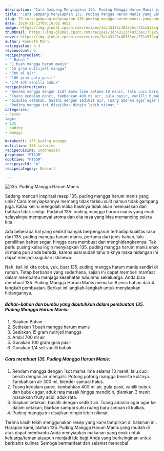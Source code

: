 ```yaml
---
description: "Cara Gampang Menyiapkan 135. Puding Mangga Harum Manis yang Enak"
title: "Cara Gampang Menyiapkan 135. Puding Mangga Harum Manis yang Enak"
slug: 78-cara-gampang-menyiapkan-135-puding-mangga-harum-manis-yang-enak
date: 2020-11-13T09:16:03.465Z
image: https://img-global.cpcdn.com/recipes/3dc43123c40333ec/751x532cq70/135-puding-mangga-harum-manis-foto-resep-utama.jpg
thumbnail: https://img-global.cpcdn.com/recipes/3dc43123c40333ec/751x532cq70/135-puding-mangga-harum-manis-foto-resep-utama.jpg
cover: https://img-global.cpcdn.com/recipes/3dc43123c40333ec/751x532cq70/135-puding-mangga-harum-manis-foto-resep-utama.jpg
author: Kenneth Mann
ratingvalue: 4.3
reviewcount: 6
recipeingredient:
- " Bahan "
- "1 buah mangga harum manis"
- "15 gram nutrijell mangga"
- "700 ml air"
- "100 gram gula pasir"
- "1/4 sdt vanilli bubuk"
recipeinstructions:
- "Rendam mangga dengan 1sdt mama lime selama 10 menit, lalu cuci bersih dengan air mengalir. Potong potong mangga beserta kulitnya. Tambahkan air 300 ml, blender sampai halus."
- "Tuang kedalam panci, tambahkan 400 ml air, gula pasir, vanilli bubuk dan bubuk agar, aduk rata masak hingga mendidih, diamkan 3 menit masukkan fruity acid, aduk rata."
- "Siapkan cetakan, basahi dengan sedikit air. Tuang adonan agar agar ke dalam cetakan, biarkan sampai suhu ruang baru simpan di kulkas."
- "Puding mangga ini disajikan dingin lebih nikmat."
categories:
- Resep
tags:
- 135
- puding
- mangga

katakunci: 135 puding mangga 
nutrition: 150 calories
recipecuisine: Indonesian
preptime: "PT13M"
cooktime: "PT55M"
recipeyield: "4"
recipecategory: Dessert

---
```



![135. Puding Mangga Harum Manis](https://img-global.cpcdn.com/recipes/3dc43123c40333ec/751x532cq70/135-puding-mangga-harum-manis-foto-resep-utama.jpg)

Sedang mencari inspirasi resep 135. puding mangga harum manis yang unik? Cara menyiapkannya memang tidak terlalu sulit namun tidak gampang juga. Kalau keliru mengolah maka hasilnya tidak akan memuaskan dan bahkan tidak sedap. Padahal 135. puding mangga harum manis yang enak selayaknya mempunyai aroma dan cita rasa yang bisa memancing selera kita.

Ada beberapa hal yang sedikit banyak berpengaruh terhadap kualitas rasa dari 135. puding mangga harum manis, pertama dari jenis bahan, lalu pemilihan bahan segar, hingga cara membuat dan menghidangkannya. Tak perlu pusing kalau ingin menyiapkan 135. puding mangga harum manis enak di mana pun anda berada, karena asal sudah tahu triknya maka hidangan ini dapat menjadi suguhan istimewa.




Nah, kali ini kita coba, yuk, buat 135. puding mangga harum manis sendiri di rumah. Tetap berbahan yang sederhana, sajian ini dapat memberi manfaat dalam membantu menjaga kesehatan tubuhmu sekeluarga. Anda bisa membuat 135. Puding Mangga Harum Manis memakai 6 jenis bahan dan 4 langkah pembuatan. Berikut ini langkah-langkah untuk menyiapkan hidangannya.

<!--inarticleads1-->

##### Bahan-bahan dan bumbu yang dibutuhkan dalam pembuatan 135. Puding Mangga Harum Manis:

1. Siapkan  Bahan :
1. Sediakan 1 buah mangga harum manis
1. Sediakan 15 gram nutrijell mangga
1. Ambil 700 ml air
1. Gunakan 100 gram gula pasir
1. Gunakan 1/4 sdt vanilli bubuk




<!--inarticleads2-->

##### Cara membuat 135. Puding Mangga Harum Manis:

1. Rendam mangga dengan 1sdt mama lime selama 10 menit, lalu cuci bersih dengan air mengalir. Potong potong mangga beserta kulitnya. Tambahkan air 300 ml, blender sampai halus.
1. Tuang kedalam panci, tambahkan 400 ml air, gula pasir, vanilli bubuk dan bubuk agar, aduk rata masak hingga mendidih, diamkan 3 menit masukkan fruity acid, aduk rata.
1. Siapkan cetakan, basahi dengan sedikit air. Tuang adonan agar agar ke dalam cetakan, biarkan sampai suhu ruang baru simpan di kulkas.
1. Puding mangga ini disajikan dingin lebih nikmat.




Terima kasih telah menggunakan resep yang kami tampilkan di halaman ini. Harapan kami, olahan 135. Puding Mangga Harum Manis yang mudah di atas dapat membantu Anda menyiapkan makanan yang enak untuk keluarga/teman ataupun menjadi ide bagi Anda yang berkeinginan untuk berbisnis kuliner. Semoga bermanfaat dan selamat mencoba!

